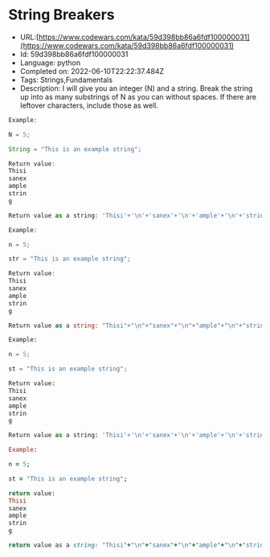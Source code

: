 # String Breakers

 - URL:[https://www.codewars.com/kata/59d398bb86a6fdf100000031](https://www.codewars.com/kata/59d398bb86a6fdf100000031)
 - Id: 59d398bb86a6fdf100000031
 - Language: python
 - Completed on: 2022-06-10T22:22:37.484Z
 - Tags: Strings,Fundamentals
 - Description:
I will give you an integer (N) and a string. Break the string up into as many substrings of N as you can without spaces. If there are leftover characters, include those as well.

```javascript
Example: 

N = 5;

String = "This is an example string";

Return value:
Thisi
sanex
ample
strin
g

Return value as a string: 'Thisi'+'\n'+'sanex'+'\n'+'ample'+'\n'+'strin'+'\n'+'g'
```
```csharp
Example: 

n = 5;

str = "This is an example string";

Return value:
Thisi
sanex
ample
strin
g

Return value as a string: "Thisi"+"\n"+"sanex"+"\n"+"ample"+"\n"+"strin"+"\n"+"g"
```
```python
Example: 

n = 5;

st = "This is an example string";

Return value:
Thisi
sanex
ample
strin
g

Return value as a string: 'Thisi'+'\n'+'sanex'+'\n'+'ample'+'\n'+'strin'+'\n'+'g'
```
```ruby
Example: 

n = 5;

st = "This is an example string";

return value:
Thisi
sanex
ample
strin
g

return value as a string: "Thisi"+"\n"+"sanex"+"\n"+"ample"+"\n"+"strin"+"\n"+"g"
```


